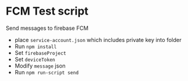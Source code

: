 # FCM Test script

Send messages to firebase FCM

- place `service-account.json` which includes private key into folder
- Run `npm install`
- Set `firebaseProject`
- Set `deviceToken`
- Modify `message` json
- Run `npm run-script send`
